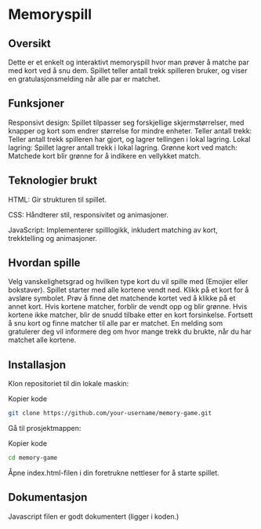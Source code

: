 # Memoryspill

## Oversikt

Dette er et enkelt og interaktivt memoryspill hvor man prøver å matche par med kort ved å snu dem. 
Spillet teller antall trekk spilleren bruker, og viser en gratulasjonsmelding når alle par er matchet.

## Funksjoner

Responsivt design: Spillet tilpasser seg forskjellige skjermstørrelser, med knapper og kort som endrer størrelse for mindre enheter.
Teller antall trekk: Teller antall trekk spilleren har gjort, og lagrer tellingen i lokal lagring.
Lokal lagring: Spillet lagrer antall trekk i lokal lagring.
Grønne kort ved match: Matchede kort blir grønne for å indikere en vellykket match.

## Teknologier brukt
HTML: Gir strukturen til spillet.

CSS: Håndterer stil, responsivitet og animasjoner.

JavaScript: Implementerer spilllogikk, inkludert matching av kort, trekktelling og animasjoner.

## Hvordan spille
Velg vanskelighetsgrad og hvilken type kort du vil spille med (Emojier eller bokstaver).
Spillet starter med alle kortene vendt ned.
Klikk på et kort for å avsløre symbolet.
Prøv å finne det matchende kortet ved å klikke på et annet kort.
Hvis kortene matcher, forblir de vendt opp og blir grønne.
Hvis kortene ikke matcher, blir de snudd tilbake etter en kort forsinkelse.
Fortsett å snu kort og finne matcher til alle par er matchet.
En melding som gratulerer deg vil informere deg om hvor mange trekk du brukte, når du har matchet alle kortene.

## Installasjon
Klon repositoriet til din lokale maskin:


Kopier kode
```bash
git clone https://github.com/your-username/memory-game.git
```
Gå til prosjektmappen:


Kopier kode
```bash
cd memory-game
```

Åpne index.html-filen i din foretrukne nettleser for å starte spillet.

## Dokumentasjon

Javascript filen er godt dokumentert (ligger i koden.)
